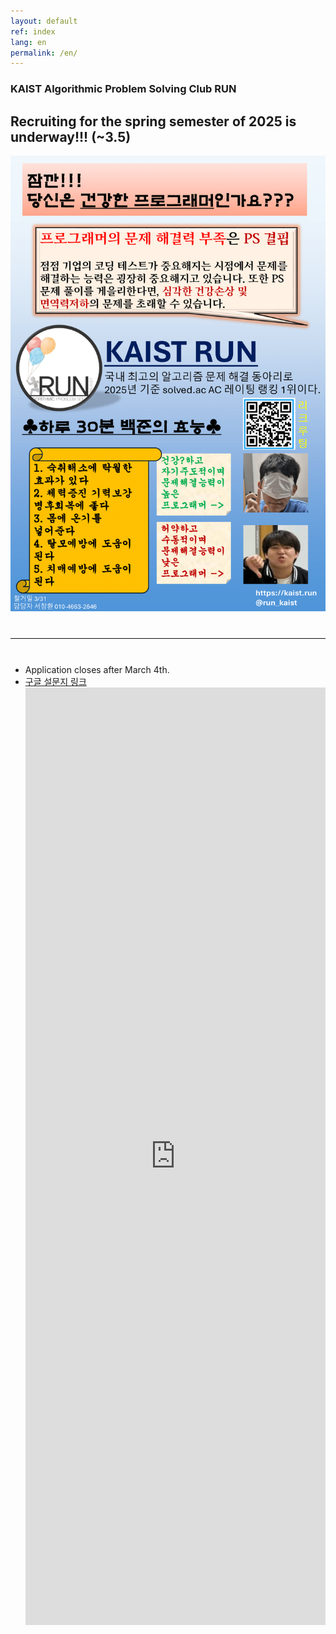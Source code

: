 ```yaml
---
layout: default
ref: index
lang: en
permalink: /en/
---
```


### KAIST Algorithmic Problem Solving Club RUN

## Recruiting for the spring semester of 2025 is underway!!! (~3.5)

<div style="text-align: center">
  <img src="/apply/2025-spring/런포스터 최종-1.png" alt="poster" style="width: 700px;"/>
</div>
<hr style="size: 20; margin-top: 40px; margin-bottom: 40px; border: solid; border-width: 0; border-bottom: 1px solid #e8e8e8;"/>

- Application closes after March 4th.
- [구글 설문지 링크](https://docs.google.com/forms/d/1-iNK6fNTvhmlvSH_kB2CKmYUZjq6GrAkTK2jHKTohsA)
  <iframe src="https://docs.google.com/forms/d/1-iNK6fNTvhmlvSH_kB2CKmYUZjq6GrAkTK2jHKTohsA" frameborder="0" width="100%" height="1500px"></iframe>
